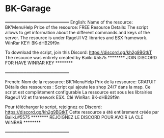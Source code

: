 # BK-Garage
═════════════════════
English:
Name of the resource: BK'MenuHelp
Price of the resource: FREE
Resource Details: The script allows to get information about the different commands and keys of the server.
The resource is under RageUI V2 libraries and ESX framework.
WinRar KEY: BK-dHB29f9n



To download the script, join this Discord: https://discord.gg/kh2g9BGtkT
The resource was entirely created by Baiiki.#5575 
******** JOIN DISCORD FOR HAVE WINRAR KEY ********


═════════════════════


French:
Nom de la ressource: BK'MenuHelp
Prix de la ressource: GRATUIT
Détails des ressources : Script qui ajoute les shop 24/7 dans la map. 
Ce script est complètement configurable
La ressource est sous les librairies RageUI V2 et framework ESX.
Clé WinRar: BK-dHB29f9n


Pour télécharger le script, rejoignez ce Discord: https://discord.gg/kh2g9BGtkT
Cette ressource a été entièrement créée par Baiiki.#5575
******** REJOIGNEZ LE DISCORD POUR AVOIR LA CLÉ WINRAR ********

═════════════════════
